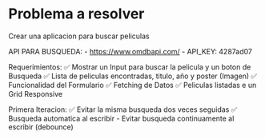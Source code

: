 # Problema a resolver

Crear una aplicacion para buscar peliculas

API PARA BUSQUEDA: 
    - https://www.omdbapi.com/
    - API_KEY: 4287ad07

Requerimientos: 
    ✅ Mostrar un Input para buscar la pelicula y un boton de Busqueda
    ✅ Lista de peliculas encontradas, titulo, año y poster (Imagen)
    ✅ Funcionalidad del Formulario
    ✅ Fetching de Datos
    ✅ Peliculas listadas e un Grid Responsive

Primera Iteracion:
    ✅ Evitar la misma busqueda dos veces seguidas
    ✅ Busqueda automatica al escribir
    - Evitar busqueda continuamente al escribir (debounce)

